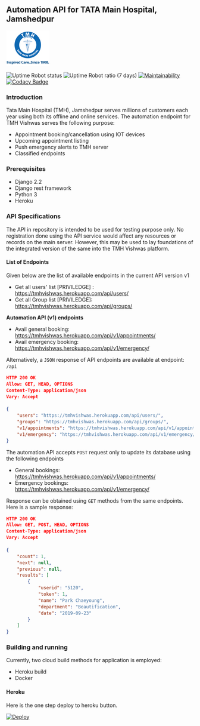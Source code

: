 ## Automation API for TATA Main Hospital, Jamshedpur
![TATA MAIN HOSPITAL](misc/logo-tms.jpg)

![Uptime Robot status](https://img.shields.io/uptimerobot/status/m783289622-71476ce2d00325edee2d7495)
![Uptime Robot ratio (7 days)](https://img.shields.io/uptimerobot/ratio/7/m783289622-71476ce2d00325edee2d7495)
[![Maintainability](https://api.codeclimate.com/v1/badges/f942be51da89cf14b080/maintainability)](https://codeclimate.com/github/Biswajee/TMH_AutomationAPI/maintainability)
[![Codacy Badge](https://api.codacy.com/project/badge/Grade/58bb125602924e1c9df28ead81b0e526)](https://app.codacy.com/app/Biswajee/TMH_AutomationAPI?utm_source=github.com&utm_medium=referral&utm_content=Biswajee/TMH_AutomationAPI&utm_campaign=Badge_Grade_Dashboard)

### Introduction

Tata Main Hospital (TMH), Jamshedpur serves millions of customers each year using both its offline and online services. The automation endpoint for TMH Vishwas serves the following purpose:

+ Appointment booking/cancellation using IOT devices
+ Upcoming appointment listing
+ Push emergency alerts to TMH server  
+ Classified endpoints

### Prerequisites

+ Django 2.2
+ Django rest framework
+ Python 3
+ Heroku

### API Specifications

The API in repository is intended to be used for testing purpose only. No registration done using the API service would affect any resources or records on the main server. However, this may be used to lay foundations of the integrated version of the same into the TMH Vishwas platform.

#### List of Endpoints

Given below are the list of available endpoints in the current API version v1
+ Get all users' list [PRIVILEDGE] : https://tmhvishwas.herokuapp.com/api/users/
+ Get all Group list [PRIVILEDGE]: https://tmhvishwas.herokuapp.com/api/groups/

**Automation API (v1) endpoints**
+ Avail general booking: https://tmhvishwas.herokuapp.com/api/v1/appointments/
+ Avail emergency booking: https://tmhvishwas.herokuapp.com/api/v1/emergency/

Alternatively, a `JSON` response of API endpoints are available at endpoint: `/api`

```JSON
HTTP 200 OK
Allow: GET, HEAD, OPTIONS
Content-Type: application/json
Vary: Accept

{
    "users": "https://tmhvishwas.herokuapp.com/api/users/",
    "groups": "https://tmhvishwas.herokuapp.com/api/groups/",
    "v1/appointments": "https://tmhvishwas.herokuapp.com/api/v1/appointments/",
    "v1/emergency": "https://tmhvishwas.herokuapp.com/api/v1/emergency/"
}
```
The automation API accepts `POST` request only to update its database using the following endpoints

+ General bookings: https://tmhvishwas.herokuapp.com/api/v1/appointments/
+ Emergency bookings: https://tmhvishwas.herokuapp.com/api/v1/emergency/


Response can be obtained using `GET` methods from the same endpoints. Here is a sample response:

```JSON
HTTP 200 OK
Allow: GET, POST, HEAD, OPTIONS
Content-Type: application/json
Vary: Accept

{
    "count": 1,
    "next": null,
    "previous": null,
    "results": [
        {
            "userid": "5120",
            "token": 1,
            "name": "Park Chaeyoung",
            "department": "Beautification",
            "date": "2019-09-23"
        }
    ]
}
```

### Building and running

Currently, two cloud build methods for application is employed:
+ Heroku build
+ Docker

#### Heroku

Here is the one step deploy to heroku button.

[![Deploy](https://www.herokucdn.com/deploy/button.png)](https://heroku.com/deploy)


